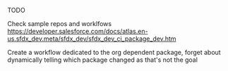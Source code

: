TODO

Check sample repos and worklfows https://developer.salesforce.com/docs/atlas.en-us.sfdx_dev.meta/sfdx_dev/sfdx_dev_ci_package_dev.htm

Create a workflow dedicated to the org dependent package, forget about dynamically telling which package changed as that's not the goal